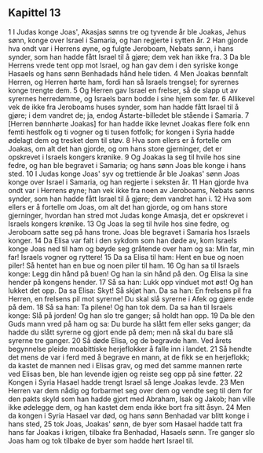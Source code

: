 ## Kapittel 13

1 I Judas konge Joas', Akasjas sønns tre og tyvende år ble Joakas, Jehus sønn, konge over Israel i Samaria, og han regjerte i sytten år.
2 Han gjorde hva ondt var i Herrens øyne, og fulgte Jeroboam, Nebats sønn, i hans synder, som han hadde fått Israel til å gjøre; dem vek han ikke fra.
3 Da ble Herrens vrede tent opp mot Israel, og han gav dem i den syriske konge Hasaels og hans sønn Benhadads hånd hele tiden.
4 Men Joakas bønnfalt Herren, og Herren hørte ham, fordi han så Israels trengsel; for syrernes konge trengte dem.
5 Og Herren gav Israel en frelser, så de slapp ut av syrernes herredømme, og Israels barn bodde i sine hjem som før.
6 Allikevel vek de ikke fra Jeroboams huses synder, som han hadde fått Israel til å gjøre; i dem vandret de; ja, endog Astarte-billedet ble stående i Samaria.
7 [Herren bønnhørte Joakas] for han hadde ikke levnet Joakas flere folk enn femti hestfolk og ti vogner og ti tusen fotfolk; for kongen i Syria hadde ødelagt dem og tresket dem til støv.
8 Hva som ellers er å fortelle om Joakas, om alt det han gjorde, og om hans store gjerninger, det er opskrevet i Israels kongers krønike.
9 Og Joakas la seg til hvile hos sine fedre, og han ble begravet i Samaria; og hans sønn Joas ble konge i hans sted.
10 I Judas konge Joas' syv og trettiende år ble Joakas' sønn Joas konge over Israel i Samaria, og han regjerte i seksten år.
11 Han gjorde hva ondt var i Herrens øyne; han vek ikke fra noen av Jeroboams, Nebats sønns synder, som han hadde fått Israel til å gjøre; dem vandret han i.
12 Hva som ellers er å fortelle om Joas, om alt det han gjorde, og om hans store gjerninger, hvordan han stred mot Judas konge Amasja, det er opskrevet i Israels kongers krønike.
13 Og Joas la seg til hvile hos sine fedre, og Jeroboam satte seg på hans trone. Joas ble begravet i Samaria hos Israels konger.
14 Da Elisa var falt i den sykdom som han døde av, kom Israels konge Joas ned til ham og bøyde seg gråtende over ham og sa: Min far, min far! Israels vogner og ryttere!
15 Da sa Elisa til ham: Hent en bue og noen piler! Så hentet han en bue og noen piler til ham.
16 Og han sa til Israels konge: Legg din hånd på buen! Og han la sin hånd på den. Og Elisa la sine hender på kongens hender.
17 Så sa han: Lukk opp vinduet mot øst! Og han lukket det opp. Da sa Elisa: Skyt! Så skjøt han. Da sa han: En frelsens pil fra Herren, en frelsens pil mot syrerne! Du skal slå syrerne i Afek og gjøre ende på dem.
18 Så sa han: Ta pilene! Og han tok dem. Da sa han til Israels konge: Slå på jorden! Og han slo tre ganger; så holdt han opp.
19 Da ble den Guds mann vred på ham og sa: Du burde ha slått fem eller seks ganger; da hadde du slått syrerne og gjort ende på dem; men nå skal du bare slå syrerne tre ganger.
20 Så døde Elisa, og de begravde ham. Ved årets begynnelse pleide moabittiske herjeflokker å falle inn i landet.
21 Så hendte det mens de var i ferd med å begrave en mann, at de fikk se en herjeflokk; da kastet de mannen ned i Elisas grav, og med det samme mannen rørte ved Elisas ben, ble han levende igjen og reiste seg opp på sine føtter.
22 Kongen i Syria Hasael hadde trengt Israel så lenge Joakas levde.
23 Men Herren var dem nådig og forbarmet seg over dem og vendte seg til dem for den pakts skyld som han hadde gjort med Abraham, Isak og Jakob; han ville ikke ødelegge dem, og han kastet dem enda ikke bort fra sitt åsyn.
24 Men da kongen i Syria Hasael var død, og hans sønn Benhadad var blitt konge i hans sted,
25 tok Joas, Joakas' sønn, de byer som Hasael hadde tatt fra hans far Joakas i krigen, tilbake fra Benhadad, Hasaels sønn. Tre ganger slo Joas ham og tok tilbake de byer som hadde hørt Israel til.
